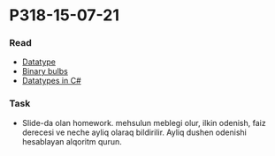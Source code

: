 # P318-15-07-21

### Read

* [Datatype](https://www.tutorialspoint.com/computer_programming/computer_programming_data_types.htm)
* [Binary bulbs](https://cdn.cs50.net/2016/x/psets/0/pset0/bulbs.html)
* [Datatypes in C#](https://www.tutorialsteacher.com/csharp/csharp-data-types)

### Task

* Slide-da olan homework. mehsulun meblegi olur, ilkin odenish, faiz derecesi ve neche ayliq olaraq bildirilir. Ayliq dushen odenishi hesablayan alqoritm qurun.
